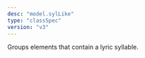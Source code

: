```yaml
---
desc: "model.sylLike"
type: "classSpec"
version: "v3"
---
```


Groups elements that contain a lyric syllable.